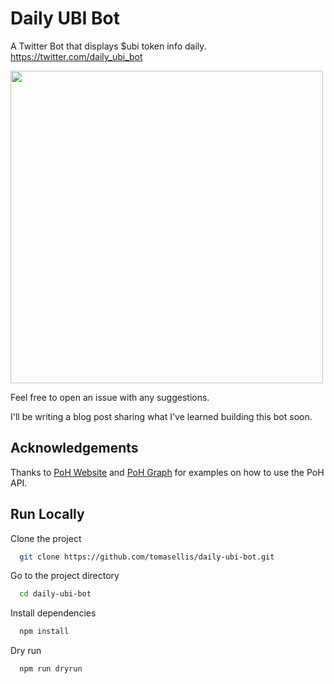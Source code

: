# Daily UBI Bot

A Twitter Bot that displays $ubi token info daily. https://twitter.com/daily_ubi_bot

<img src="https://user-images.githubusercontent.com/62409308/131289413-5b01d5e2-2b02-4620-9bb9-a6071884c919.png" width="500" height="500">

Feel free to open an issue with any suggestions.

I'll be writing a blog post sharing what I've learned building this bot soon.

## Acknowledgements

Thanks to [PoH Website](https://github.com/Proof-Of-Humanity/proof-of-humanity-web)
and [PoH Graph](https://github.com/dcatanzaro/poh-graph-script) for examples on how to use the PoH API.

## Run Locally

Clone the project

```bash
  git clone https://github.com/tomasellis/daily-ubi-bot.git
```

Go to the project directory

```bash
  cd daily-ubi-bot
```

Install dependencies

```bash
  npm install
```

Dry run

```bash
  npm run dryrun
```

